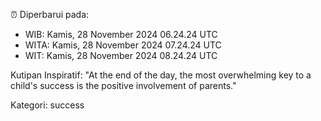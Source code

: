 ⏰ Diperbarui pada:
- WIB: Kamis, 28 November 2024 06.24.24 UTC
- WITA: Kamis, 28 November 2024 07.24.24 UTC
- WIT: Kamis, 28 November 2024 08.24.24 UTC

Kutipan Inspiratif:
"At the end of the day, the most overwhelming key to a child's success is the positive involvement of parents."


Kategori: success


